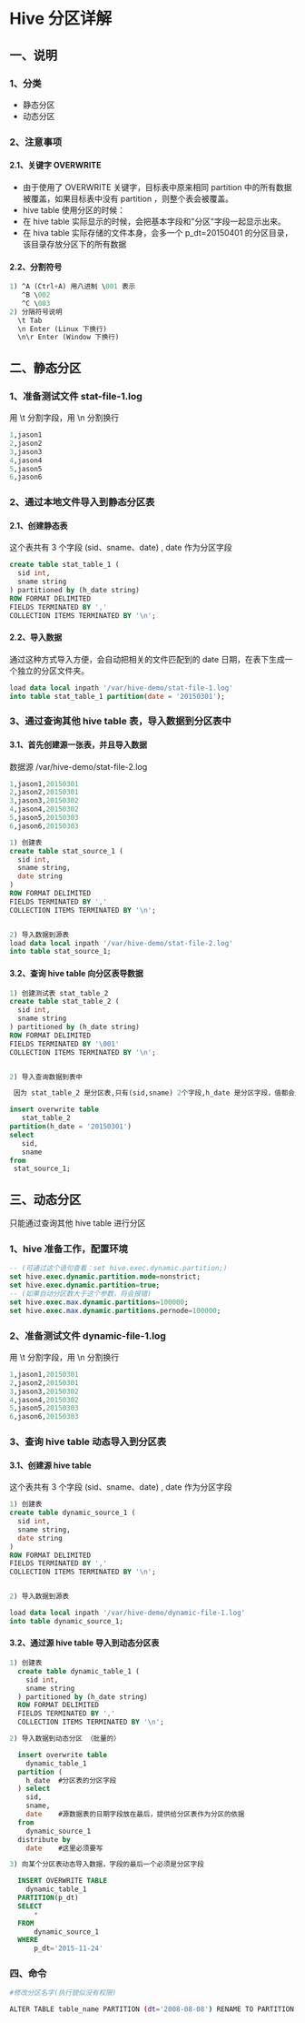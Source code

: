 # Hive 分区详解

## 一、说明

### 1、分类

* 静态分区
* 动态分区

### 2、注意事项

#### 2.1、关键字  OVERWRITE

- 由于使用了 OVERWRITE 关键字，目标表中原来相同 partition 中的所有数据被覆盖，如果目标表中没有 partition ，则整个表会被覆盖。
- hive table 使用分区的时候：
 - 在 hive table 实际显示的时候，会把基本字段和"分区"字段一起显示出来。
 - 在 hiva table 实际存储的文件本身，会多一个 p_dt=20150401 的分区目录，该目录存放分区下的所有数据

#### 2.2、分割符号

``` sql
1) ^A (Ctrl+A) 用八进制 \001 表示
   ^B \002
   ^C \003
2) 分隔符号说明
  \t Tab
  \n Enter (Linux 下换行)
  \n\r Enter (Window 下换行)


```

## 二、静态分区

### 1、准备测试文件 stat-file-1.log

用 \t 分割字段，用 \n 分割换行

``` sql
1,jason1
2,jason2
3,jason3
4,jason4
5,jason5
6,jason6

```

### 2、通过本地文件导入到静态分区表

#### 2.1、创建静态表

这个表共有 3 个字段 (sid、sname、date) , date 作为分区字段

```sql
create table stat_table_1 (
  sid int,
  sname string
) partitioned by (h_date string)
ROW FORMAT DELIMITED
FIELDS TERMINATED BY ','
COLLECTION ITEMS TERMINATED BY '\n';

```

#### 2.2、导入数据

通过这种方式导入方便，会自动把相关的文件匹配到的 date 日期，在表下生成一个独立的分区文件夹。

```sql
load data local inpath '/var/hive-demo/stat-file-1.log'
into table stat_table_1 partition(date = '20150301');

```


### 3、通过查询其他 hive table 表，导入数据到分区表中

#### 3.1、首先创建源一张表，并且导入数据

数据源  /var/hive-demo/stat-file-2.log
```sql
1,jason1,20150301
2,jason2,20150301
3,jason3,20150302
4,jason4,20150302
5,jason5,20150303
6,jason6,20150303
```

```sql
1) 创建表
create table stat_source_1 (
  sid int,
  sname string,
  date string
)
ROW FORMAT DELIMITED
FIELDS TERMINATED BY ','
COLLECTION ITEMS TERMINATED BY '\n';


2) 导入数据到源表
load data local inpath '/var/hive-demo/stat-file-2.log'
into table stat_source_1;
```

#### 3.2、查询 hive table 向分区表导数据

```sql
1) 创建测试表 stat_table_2
create table stat_table_2 (
  sid int,
  sname string
) partitioned by (h_date string)
ROW FORMAT DELIMITED
FIELDS TERMINATED BY '\001'
COLLECTION ITEMS TERMINATED BY '\n';


2) 导入查询数据到表中

 因为 stat_table_2 是分区表,只有(sid,sname) 2个字段,h_date 是分区字段，值都会是 20150301，就是定义的分区日期

insert overwrite table
   stat_table_2
partition(h_date = '20150301')
select
   sid,
   sname
from
 stat_source_1;
```



## 三、动态分区

只能通过查询其他 hive table 进行分区

### 1、hive 准备工作，配置环境

```sql
-- (可通过这个语句查看：set hive.exec.dynamic.partition;)
set hive.exec.dynamic.partition.mode=nonstrict;
set hive.exec.dynamic.partition=true;
-- (如果自动分区数大于这个参数，将会报错)
set hive.exec.max.dynamic.partitions=100000;
set hive.exec.max.dynamic.partitions.pernode=100000;
```

### 2、准备测试文件 dynamic-file-1.log

用 \t 分割字段，用 \n 分割换行

```sql
1,jason1,20150301
2,jason2,20150301
3,jason3,20150302
4,jason4,20150302
5,jason5,20150303
6,jason6,20150303

```

### 3、查询 hive table 动态导入到分区表

#### 3.1、创建源 hive table

这个表共有 3 个字段 (sid、sname、date) , date 作为分区字段

```sql
1) 创建表
create table dynamic_source_1 (
  sid int,
  sname string,
  date string
)
ROW FORMAT DELIMITED
FIELDS TERMINATED BY ','
COLLECTION ITEMS TERMINATED BY '\n';


2) 导入数据到源表

load data local inpath '/var/hive-demo/dynamic-file-1.log'
into table dynamic_source_1;
```

#### 3.2、通过源 hive table 导入到动态分区表

```sql
1) 创建表
  create table dynamic_table_1 (
    sid int,
    sname string
  ) partitioned by (h_date string)
  ROW FORMAT DELIMITED
  FIELDS TERMINATED BY ','
  COLLECTION ITEMS TERMINATED BY '\n';

2) 导入数据到动态分区 （批量的）

  insert overwrite table
    dynamic_table_1
  partition (
    h_date  #分区表的分区字段
  ) select
    sid,
    sname,
    date    #源数据表的日期字段放在最后，提供给分区表作为分区的依据
  from
    dynamic_source_1
  distribute by
    date    #这里必须要写

3) 向某个分区表动态导入数据，字段的最后一个必须是分区字段

  INSERT OVERWRITE TABLE
    dynamic_table_1
  PARTITION(p_dt)
  SELECT
      *
  FROM
      dynamic_source_1
  WHERE
      p_dt='2015-11-24'

```


### 四、命令

``` sh
#修改分区名字(执行貌似没有权限)

ALTER TABLE table_name PARTITION (dt='2008-08-08') RENAME TO PARTITION (dt='20080808');
```
